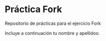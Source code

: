 # Práctica Fork
Repositorio de prácticas para el ejercicio Fork

Incluye a continuación tu nombre y apellidos: 
